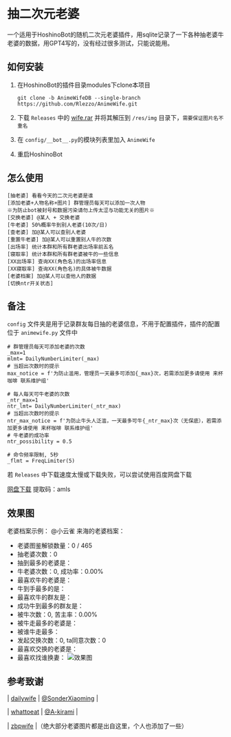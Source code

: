 # 抽二次元老婆

一个适用于HoshinoBot的随机二次元老婆插件，用sqlite记录了一下各种抽老婆牛老婆的数据，用GPT4写的，没有经过很多测试，只能说能用。

## 如何安装

1. 在HoshinoBot的插件目录modules下clone本项目

    `git clone -b AnimeWifeDB --single-branch https://github.com/Rlezzo/AnimeWife.git`

2. 下载 `Releases` 中的  [wife.rar](https://github.com/Rinco304/AnimeWife/releases/download/v1.0/wife.rar) 并将其解压到 `/res/img` 目录下，`需要保证图片名不重名` 

3. 在 `config/__bot__.py`的模块列表里加入 `AnimeWife`

4. 重启HoshinoBot

## 怎么使用

```
[抽老婆] 看看今天的二次元老婆是谁
[添加老婆+人物名称+图片] 群管理员每天可以添加一次人物
※为防止bot被封号和数据污染请勿上传太涩与功能无关的图片※
[交换老婆] @某人 + 交换老婆
[牛老婆] 50%概率牛到别人老婆(10次/日)
[查老婆] 加@某人可以查别人老婆
[重置牛老婆] 加@某人可以重置别人牛的次数
[出场率] 统计本群和所有群老婆出场率前五名
[寝取率] 统计本群和所有群老婆被牛的一些信息
[XX出场率] 查询XX(角色名)的出场率信息
[XX寝取率] 查询XX(角色名)的具体被牛数据
[老婆档案] 加@某人可以查他人的数据
[切换ntr开关状态]
```

## 备注

`config` 文件夹是用于记录群友每日抽的老婆信息，不用于配置插件，插件的配置位于 ` animewife.py ` 文件中

```
# 群管理员每天可添加老婆的次数
_max=1
mlmt= DailyNumberLimiter(_max)
# 当超出次数时的提示
max_notice = f'为防止滥用，管理员一天最多可添加{_max}次，若需添加更多请使用 来杯咖啡 联系维护组'

# 每人每天可牛老婆的次数
_ntr_max=1
ntr_lmt= DailyNumberLimiter(_ntr_max)
# 当超出次数时的提示
ntr_max_notice = f'为防止牛头人泛滥，一天最多可牛{_ntr_max}次（无保底），若需添加更多请使用 来杯咖啡 联系维护组'
# 牛老婆的成功率
ntr_possibility = 0.5

# 命令频率限制, 5秒
_flmt = FreqLimiter(5)
```

若 `Releases` 中下载速度太慢或下载失败，可以尝试使用百度网盘下载

[网盘下载](https://pan.baidu.com/s/1FbRtczF1h1jIov_CXU1qew?pwd=amls)
提取码：amls

## 效果图
老婆档案示例：
@小云雀 来海的老婆档案：
- 老婆图鉴解锁数量：0 / 465
- 抽老婆次数：0
- 抽到最多的老婆是：
- 牛老婆次数：0, 成功率：0.00%
- 最喜欢牛的老婆是：
- 牛到手最多的是：
- 最喜欢牛的群友是：
- 成功牛到最多的群友是：
- 被牛次数：0, 苦主率：0.00%
- 被牛走最多的老婆是：
- 被谁牛走最多：
- 发起交换次数：0, ta同意次数：0
- 最喜欢交换的老婆是：
- 最喜欢找谁换妻：
![效果图](mdimg.jpg) 

## 参考致谢

| [dailywife](https://github.com/SonderXiaoming/dailywife) | [@SonderXiaoming](https://github.com/SonderXiaoming) |

| [whattoeat](https://github.com/A-kirami/whattoeat) | [@A-kirami](https://github.com/A-kirami) |

| [zbpwife](https://github.com/FloatTech/zbpwife) |（绝大部分老婆图片都是出自这里，个人也添加了一些）
